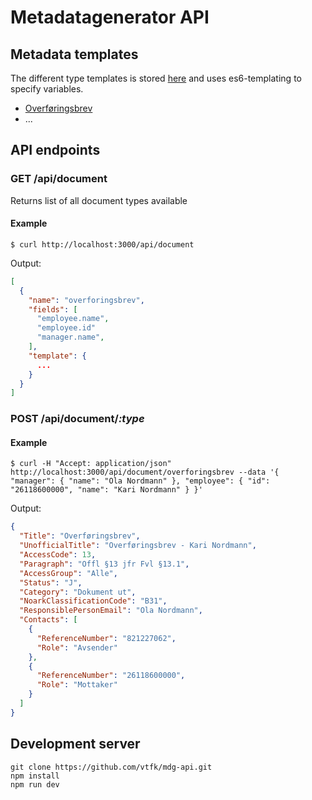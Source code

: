 # Metadatagenerator API

## Metadata templates
The different type templates is stored [here](https://github.com/vtfk/mdg-api/tree/master/lib/data) and uses es6-templating to specify variables.

  - [Overføringsbrev](https://github.com/vtfk/mdg-api/blob/master/lib/data/overforingsbrev.json)
  - ...


## API endpoints

### GET /api/document
Returns list of all document types available

#### Example
```
$ curl http://localhost:3000/api/document
```

Output:
```json
[
  {
    "name": "overforingsbrev",
    "fields": [
      "employee.name",
      "employee.id"
      "manager.name",
    ],
    "template": {
      ...
    }
  }
]
```


### POST /api/document/***:type***

#### Example
```
$ curl -H "Accept: application/json" http://localhost:3000/api/document/overforingsbrev --data '{ "manager": { "name": "Ola Nordmann" }, "employee": { "id": "26118600000", "name": "Kari Nordmann" } }'
```

Output:
```json
{
  "Title": "Overføringsbrev",
  "UnofficialTitle": "Overføringsbrev - Kari Nordmann",
  "AccessCode": 13,
  "Paragraph": "Offl §13 jfr Fvl §13.1",
  "AccessGroup": "Alle",
  "Status": "J",
  "Category": "Dokument ut",
  "NoarkClassificationCode": "B31",
  "ResponsiblePersonEmail": "Ola Nordmann",
  "Contacts": [
    {
      "ReferenceNumber": "821227062",
      "Role": "Avsender"
    },
    {
      "ReferenceNumber": "26118600000",
      "Role": "Mottaker"
    }
  ]
}
```

## Development server
```
git clone https://github.com/vtfk/mdg-api.git
npm install
npm run dev 
```
